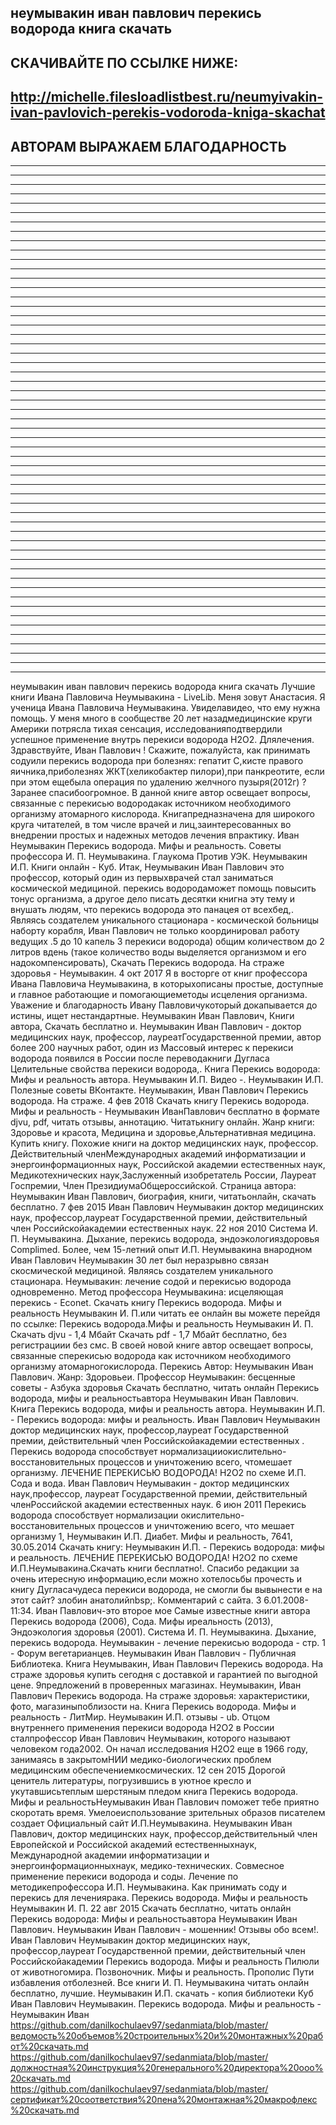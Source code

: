 неумывакин иван павлович перекись водорода книга скачать
--------------------------------------------------
СКАЧИВАЙТЕ ПО ССЫЛКЕ НИЖЕ:
--------------------------------------------------
http://michelle.filesloadlistbest.ru/neumyivakin-ivan-pavlovich-perekis-vodoroda-kniga-skachat
--------------------------------------------------
АВТОРАМ ВЫРАЖАЕМ БЛАГОДАРНОСТЬ
--------------------------------------------------
--------------------------------------------------
--------------------------------------------------
--------------------------------------------------
--------------------------------------------------
--------------------------------------------------
--------------------------------------------------
--------------------------------------------------
--------------------------------------------------
--------------------------------------------------
--------------------------------------------------
--------------------------------------------------
--------------------------------------------------
--------------------------------------------------
--------------------------------------------------
--------------------------------------------------
--------------------------------------------------
--------------------------------------------------
--------------------------------------------------
--------------------------------------------------
--------------------------------------------------
--------------------------------------------------
--------------------------------------------------
--------------------------------------------------
--------------------------------------------------
--------------------------------------------------
--------------------------------------------------
--------------------------------------------------
--------------------------------------------------
--------------------------------------------------
--------------------------------------------------
--------------------------------------------------
--------------------------------------------------
--------------------------------------------------
--------------------------------------------------
--------------------------------------------------
--------------------------------------------------
--------------------------------------------------
--------------------------------------------------
--------------------------------------------------
--------------------------------------------------
--------------------------------------------------
--------------------------------------------------
--------------------------------------------------
--------------------------------------------------
--------------------------------------------------
--------------------------------------------------
--------------------------------------------------
--------------------------------------------------
--------------------------------------------------
--------------------------------------------------
--------------------------------------------------
--------------------------------------------------
--------------------------------------------------
--------------------------------------------------
--------------------------------------------------
неумывакин иван павлович перекись водорода книга скачать Лучшие книги Ивана Павловича Неумывакина - LiveLib. Меня зовут Анастасия. Я ученица Ивана Павловича Неумывакина. Увиделавидео, что ему нужна помощь. У меня много в сообществе  20 лет назадмедицинские круги Америки потрясла тихая сенсация, исследованияподтвердили успешное применение внутрь перекиси водорода Н2О2. Длялечения. Здравствуйте, Иван Павлович ! Скажите, пожалуйста, как принимать содуили перекись водорода при болезнях: гепатит С,кисте правого яичника,приболезнях ЖКТ(хеликобактер пилори),при панкреотите, если при этом ещебыла операция по удалению желчного пузыря(2012г) ? Заранее спасибоогромное. В данной книге автор освещает вопросы, связанные с перекисью водородакак источником необходимого организму атомарного кислорода.  Книгапредназначена для широкого круга читателей, в том числе врачей и лиц,заинтересованных во внедрении простых и надежных методов лечения впрактику. Иван Неумывакин Перекись водорода. Мифы и реальность. Советы профессора И. П. Неумывакина. Глаукома  Против УЭК. Неумывакин И.П. Книги онлайн - Куб. Итак, Неумывакин Иван Павлович  это профессор, который один из первыхврачей стал заниматься космической медициной.  перекись водородаможет помощь повысить тонус организма, а другое дело писать десятки книгна эту тему и внушать людям, что перекись водорода  это панацея от всехбед,. Являясь создателем уникального стационара - космической больницы наборту корабля, Иван Павлович не только координировал работу ведущих .5 до 10 капель 3 перекиси водорода) общим количеством до 2 литров вдень (такое количество воды выделяется организмом и его надокомпенсировать),
Скачать Перекись водорода. На страже здоровья - Неумывакин. 4 окт 2017  Я в восторге от книг профессора Ивана Павловича Неумывакина, в которыхописаны простые, доступные и главное  работающие и помогающиеметоды исцеления организма. Уважение и благодарность Ивану Павловичукоторый докапывается до истины, ищет нестандартные. Неумывакин Иван Павлович, Книги автора, Скачать бесплатно и. Неумывакин Иван Павлович - доктор медицинских наук, профессор, лауреатГосударственной премии, автор более 200 научных работ, один из Массовый интерес к перекиси водорода появился в России после переводакниги Дугласа Целительные свойства перекиси водорода,. Книга Перекись водорода: Мифы и реальность автора. Неумывакин И.П.  Видео -. Неумывакин И.П. Полезные советы  ВКонтакте. Неумывакин, Иван Павлович Перекись водорода. На страже. 4 фев 2018  Скачать книгу Перекись водорода. Мифы и реальность - Неумывакин ИванПавлович бесплатно в формате djvu, pdf, читать отзывы, аннотацию. Читатькнигу онлайн. Жанр книги: Здоровье и красота, Медицина и здоровье,Альтернативная медицина. Купить книгу. Похожие книги на
доктор медицинских наук, профессор. Действительный членМеждународных академий информатизации и энергоинформационных наук, Российской академии естественных наук, Медикотехнических наук,Заслуженный изобретатель России, Лауреат Госпремии, Член ПрезидиумаОбщероссийской. Страница автора: Неумывакин Иван Павлович, биография, книги, читатьонлайн, скачать бесплатно. 7 фев 2015  Иван Павлович Неумывакин  доктор медицинских наук, профессор,лауреат Государственной премии, действительный член Российскойакадемии естественных наук. 22 ноя 2010  Система И. П. Неумывакина. Дыхание, перекись водорода, эндоэкологияздоровья  Complimed. Более, чем 15-летний опыт И.П. Неумывакина внародном  Иван Павлович Неумывакин 30 лет был неразрывно связан скосмической медициной. Являясь создателем уникального стационара. Неумывакин: лечение содой и перекисью водорода одновременно. Метод профессора Неумывакина: исцеляющая перекись  - Econet. Скачать книгу Перекись водорода. Мифы и реальность Неумывакин И. П.или читать ее онлайн вы можете перейдя по ссылке: Перекись водорода.Мифы и реальность Неумывакин И. П. Cкачать djvu - 1,4 Мбайт Cкачать pdf - 1,7 Мбайт бесплатно, без регистрациии без смс. В своей новой книге автор освещает вопросы, связанные сперекисью водорода как источником необходимого организму атомарногокислорода. Перекись  Автор: Неумывакин Иван Павлович. Жанр: Здоровьеи. Профессор Неумывакин: бесценные советы - Азбука здоровья
Скачать бесплатно, читать онлайн Перекись водорода, мифы и реальностьавтора Неумывакин Иван Павлович. Книга Перекись водорода, мифы и реальность автора. Неумывакин И.П. - Перекись водорода: мифы и реальность. Иван Павлович Неумывакин  доктор медицинских наук, профессор,лауреат Государственной премии, действительный член Российскойакадемии естественных . Перекись водорода способствует нормализацииокислительно-восстановительных процессов и уничтожению всего, чтомешает организму. ЛЕЧЕНИЕ ПЕРЕКИСЬЮ ВОДОРОДА! Н2О2 по схеме И.П. Сода и вода. Иван Павлович Неумывакин - доктор медицинских наук,профессор, лауреат Государственной премии, действительный членРоссийской академии естественных наук. 6 июн 2011  Перекись водорода способствует нормализации окислительно-восстановительных процессов и уничтожению всего, что мешает организму 1, Неумывакин И.П.  Диабет. Мифы и реальность, 7641, 30.05.2014 Скачать книгу: Неумывакин И.П. - Перекись водорода: мифы и реальность. ЛЕЧЕНИЕ ПЕРЕКИСЬЮ ВОДОРОДА! Н2О2 по схеме И.П.Неумывакина.Скачать книги бесплатно!. Спасибо редакции за очень итересную информацию,если можно хотелосьбы прочесть и книгу Дугласачудеса перекиси водорода, не смогли бы вывынести е на этот сайт? злобин анатолийnbsp;. Комментарий с сайта. 3  6.01.2008-11:34. Иван Павлович-это второе мое
Самые известные книги автора Перекись водорода (2006), Сода. Мифы иреальность (2013), Эндоэкология здоровья (2001). Система И. П. Неумывакина. Дыхание, перекись водорода. Неумывакин - лечение перекисью водорода - стр. 1 - Форум вегетарианцев. Неумывакин Иван Павлович - Публичная Библиотека. Книга Неумывакин, Иван Павлович Перекись водорода. На страже здоровья  купить сегодня c доставкой и гарантией по выгодной цене. 9предложений в проверенных магазинах. Неумывакин, Иван Павлович Перекись водорода. На страже здоровья: характеристики, фото, магазиныпоблизости на. Книга Перекись водорода. Мифы и реальность  - ЛитМир. Неумывакин И.П. отзывы - ub. Отцом внутреннего применения перекиси водорода Н2О2 в России сталпрофессор Иван Павлович Неумывакин, которого называют человеком года2002. Он начал исследования Н2О2 еще в 1966 году, занимаясь в закрытомНИИ медико-биологических проблем медицинским обеспечениемкосмических. 12 сен 2015  Дорогой ценитель литературы, погрузившись в уютное кресло и укутавшисьтеплым шерстяным пледом книга Перекись водорода. Мифы и реальностьНеумывакин Иван Павлович поможет тебе приятно скоротать время. Умелоеиспользование зрительных образов писателем создает
Официальный сайт И.П.Неумывакина. Неумывакин Иван Павлович, доктор медицинских наук, профессор,действительный член Европейской и Российской академий естественныхнаук, Международной академии информатизации и энергоинформационныхнаук, медико-технических. Совмесное применение перекиси водорода и соды. Лечение по методикепрофессора И.П. Неумывакина. Как принимать соду и перекись для лечениярака. Перекись водорода. Мифы и реальность Неумывакин И. П. 22 авг 2015  Скачать бесплатно, читать онлайн Перекись водорода: Мифы и реальностьавтора Неумывакин Иван Павлович. Неумывакин Иван Павлович - мошенник!  Отзывы обо всем!. Иван Павлович Неумывакин  доктор медицинских наук, профессор,лауреат Государственной премии, действительный член Российскойакадемии  Перекись водорода. Мифы и реальность Пилюли от животногомира. Позвоночник. Мифы и реальность. Прополис Пути избавления отболезней. Все книги И. П. Неумывакина читать онлайн бесплатно, лучшие. Неумывакин И.П. скачать -   копия библиотеки Куб
Иван Павлович Неумывакин. Перекись водорода. Мифы и реальность - Неумывакин Иван
https://github.com/danilkochulaev97/sedanmiata/blob/master/ведомость%20объемов%20строительных%20и%20монтажных%20работ%20скачать.md
https://github.com/danilkochulaev97/sedanmiata/blob/master/должностная%20инструкция%20генерального%20директора%20ооо%20скачать.md
https://github.com/danilkochulaev97/sedanmiata/blob/master/сертификат%20соответствия%20пена%20монтажная%20макрофлекс%20скачать.md